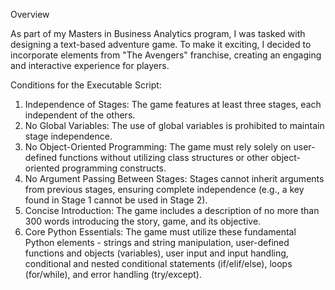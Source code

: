 Overview

As part of my Masters in Business Analytics program, I was tasked with designing a text-based adventure game. To make it exciting, I decided to incorporate elements from "The Avengers" franchise, creating an engaging and interactive experience for players.

Conditions for the Executable Script:

1. Independence of Stages: The game features at least three stages, each independent of the others.
2. No Global Variables: The use of global variables is prohibited to maintain stage independence.
3. No Object-Oriented Programming: The game must rely solely on user-defined functions without utilizing class structures or other object-oriented programming constructs.
4. No Argument Passing Between Stages: Stages cannot inherit arguments from previous stages, ensuring complete independence (e.g., a key found in Stage 1 cannot be used in Stage 2).
5. Concise Introduction: The game includes a description of no more than 300 words introducing the story, game, and its objective.
6. Core Python Essentials: The game must utilize these fundamental Python elements - strings and string manipulation, user-defined functions and objects (variables), user input and input handling, conditional and nested conditional statements (if/elif/else), loops (for/while), and error handling (try/except).
